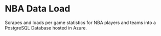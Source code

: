 # NBA Data Load
Scrapes and loads per game statistics for NBA players and teams into a PostgreSQL Database hosted in Azure. 